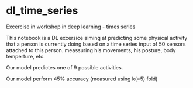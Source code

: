 # dl_time_series
Excercise in workshop in deep learning - times series

This notebook is a DL excersice aiming at predicting some physical activity that a person is currently doing based on a time series input of 50 sensors attached to this person. meassuring his movements, his posture, body temperture, etc.

Our model predictes one of 9 possible activities.

Our model perform 45% accuracy (measured using k(=5) fold)

